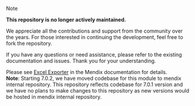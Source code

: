 > [!NOTE]
> **This repository is no longer actively maintained.**
> 
> We appreciate all the contributions and support from the community over the years. For those interested in continuing the development, feel free to fork the repository.
> 
> If you have any questions or need assistance, please refer to the existing documentation and issues. Thank you for your understanding.

Please see [Excel Exporter](https://docs.mendix.com/appstore/modules/excel-exporter) in the Mendix documentation for details.  
**Note**: Starting 7.0.2, we have moved codebase for this module to mendix internal repository. This repository reflects codebase for 7.0.1 version and we have no plans to make changes to this repository as new versions would be hosted in mendix internal repository.

